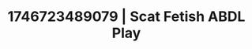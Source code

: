 ---
categories:
- Natural curves
- Roleplay seduction
- Retro fantasy play
- AI-generated
- ASMR
- Lace and desire
- Pillow talk
- Cosplay
image: /assets/images/1746723489079.jpg
layout: post
seo:
  description: Featured content with artistic ABDL Play, Scat Fetish. HD images available.
  keywords: ABDL Play, Scat Fetish
  og_image: /assets/images/1746723489079.jpg
  schema_type: VisualArtwork
tags:
- '#1746723489079'
- ABDL Play
- Scat Fetish
title: 1746723489079 | Scat Fetish ABDL Play
---